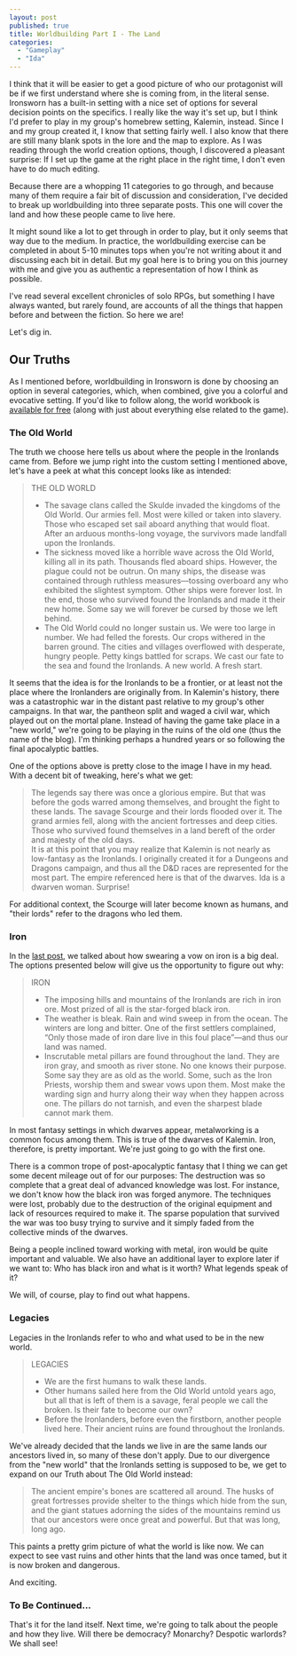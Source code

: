 ```yaml
---
layout: post
published: true
title: Worldbuilding Part I - The Land
categories:
  - "Gameplay"
  - "Ida"
---
```


I think that it will be easier to get a good picture of who our protagonist will be if we first understand where she is coming from, in the literal sense.
Ironsworn has a built-in setting with a nice set of options for several decision points on the specifics.
I really like the way it's set up, but I think I'd prefer to play in my group's homebrew setting, Kalemin, instead.
Since I and my group created it, I know that setting fairly well. I also know that there are still many blank spots in the lore and the map to explore.
As I was reading through the world creation options, though, I discovered a pleasant surprise: If I set up the game at the right place in the right time, I don't even have to do much editing.

Because there are a whopping 11 categories to go through, and because many of them require a fair bit of discussion and consideration, I've decided to break up worldbuilding into three separate posts. This one will cover the land and how these people came to live here.

It might sound like a lot to get through in order to play, but it only seems that way due to the medium. In practice, the worldbuilding exercise can be completed in about 5-10 minutes tops when you're not writing about it and discussing each bit in detail. But my goal here is to bring you on this journey with me and give you as authentic a representation of how I think as possible.

I've read several excellent chronicles of solo RPGs, but something I have always wanted, but rarely found, are accounts of all the things that happen before and between the fiction. So here we are!

Let's dig in.

## Our Truths ###

As I mentioned before, worldbuilding in Ironsworn is done by choosing an option in several categories, which, when combined, give you a colorful and evocative setting.
If you'd like to follow along, the world workbook is [available for free](https://www.ironswornrpg.com/downloads) (along with just about everything else related to the game).

### The Old World

The truth we choose here tells us about where the people in the Ironlands came from. 
Before we jump right into the custom setting I mentioned above, let's have a peek at what this concept looks like as intended:

> THE OLD WORLD
> - The savage clans called the Skulde invaded the kingdoms of the Old World. Our armies fell. Most were killed or taken into slavery. Those who escaped set sail aboard anything that would float. After an arduous months-long voyage, the survivors made landfall upon the Ironlands.
> - The sickness moved like a horrible wave across the Old World, killing all in its path. Thousands fled aboard ships. However, the plague could not be outrun. On many ships, the disease was contained through ruthless measures—tossing overboard any who exhibited the slightest symptom. Other ships were forever lost. In the end, those who survived found the Ironlands and made it their new home. Some say we will forever be cursed by those we left behind.
> - The Old World could no longer sustain us. We were too large in number. We had felled the forests. Our crops withered in the barren ground. The cities and villages overflowed with desperate, hungry people. Petty kings battled for scraps. We cast our fate to the sea and found the Ironlands. A new world. A fresh start.

It seems that the idea is for the Ironlands to be a frontier, or at least not the place where the Ironlanders are originally from.
In Kalemin's history, there was a catastrophic war in the distant past relative to my group's other campaigns.
In that war, the pantheon split and waged a civil war, which played out on the mortal plane.
Instead of having the game take place in a "new world," we're going to be playing in the ruins of the old one (thus the name of the blog). I'm thinking perhaps a hundred years or so following the final apocalyptic battles.

One of the options above is pretty close to the image I have in my head. With a decent bit of tweaking, here's what we get:

> The legends say there was once a glorious empire. But that was before the gods warred among themselves, and brought the fight to these lands. The savage Scourge and their lords flooded over it. The grand armies fell, along with the ancient fortresses and deep cities. Those who survived found themselves in a land bereft of the order and majesty of the old days.						
It is at this point that you may realize that Kalemin is not nearly as low-fantasy as the Ironlands.
I originally created it for a Dungeons and Dragons campaign, and thus all the D&D races are represented for the most part. 
The empire referenced here is that of the dwarves. Ida is a dwarven woman. Surprise! 

For additional context, the Scourge will later become known as humans, and "their lords" refer to the dragons who led them.

### Iron

In the [last post](/introduction), we talked about how swearing a vow on iron is a big deal. The options presented below will give us the opportunity to figure out why:

> IRON
> - The imposing hills and mountains of the Ironlands are rich in iron ore. Most prized of all is the star-forged black iron.
> - The weather is bleak. Rain and wind sweep in from the ocean. The winters are long and bitter. One of the first settlers complained, “Only those made of iron dare live in this foul place”—and thus our land was named.
> - Inscrutable metal pillars are found throughout the land. They are iron gray, and smooth as river stone. No one knows their purpose. Some say they are as old as the world. Some, such as the Iron Priests, worship them and swear vows upon them. Most make the warding sign and hurry along their way when they happen across one. The pillars do not tarnish, and even the sharpest blade cannot mark them.

In most fantasy settings in which dwarves appear, metalworking is a common focus among them.
This is true of the dwarves of Kalemin.
Iron, therefore, is pretty important. We're just going to go with the first one.

There is a common trope of post-apocalyptic fantasy that I thing we can get some decent mileage out of for our purposes: The destruction was so complete that a great deal of advanced knowledge was lost.
For instance, we don't know how the black iron was forged anymore.
The techniques were lost, probably due to the destruction of the original equipment and lack of resources required to make it.
The sparse population that survived the war was too busy trying to survive and it simply faded from the collective minds of the dwarves.

Being a people inclined toward working with metal, iron would be quite important and valuable. We also have an additional layer to explore later if we want to: Who has black iron and what is it worth? What legends speak of it?

We will, of course, play to find out what happens.

### Legacies

Legacies in the Ironlands refer to who and what used to be in the new world. 

> LEGACIES
> - We are the first humans to walk these lands.
> - Other humans sailed here from the Old World untold years ago, but all that is left of them is a savage, feral people we call the broken. Is their fate to become our own?
> - Before the Ironlanders, before even the firstborn, another people lived here. Their ancient ruins are found throughout the Ironlands.

We've already decided that the lands we live in are the same lands our ancestors lived in, so many of these don't apply. 
Due to our divergence from the "new world" that the Ironlands setting is supposed to be, we get to expand on our Truth about The Old World instead:

> The ancient empire's bones are scattered all around. The husks of great fortresses provide shelter to the things which hide from the sun, and the giant statues adorning the sides of the mountains remind us that our ancestors were once great and powerful. But that was long, long ago.
						
This paints a pretty grim picture of what the world is like now.
We can expect to see vast ruins and other hints that the land was once tamed, but it is now broken and dangerous.
						
And exciting.

### To Be Continued...

That's it for the land itself. Next time, we're going to talk about the people and how they live. Will there be democracy? Monarchy? Despotic warlords? We shall see!

